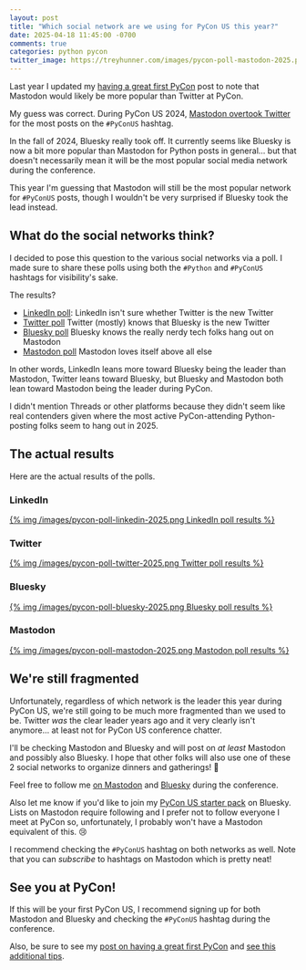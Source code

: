 ```yaml
---
layout: post
title: "Which social network are we using for PyCon US this year?"
date: 2025-04-18 11:45:00 -0700
comments: true
categories: python pycon
twitter_image: https://treyhunner.com/images/pycon-poll-mastodon-2025.png
---
```


Last year I updated my [having a great first PyCon][pycon post] post to note that Mastodon would likely be more popular than Twitter at PyCon.

My guess was correct.
During PyCon US 2024, [Mastodon overtook Twitter][] for the most posts on the `#PyConUS` hashtag.

In the fall of 2024, Bluesky really took off.
It currently seems like Bluesky is now a bit more popular than Mastodon for Python posts in general... but that doesn't necessarily mean it will be the most popular social media network during the conference.

This year I'm guessing that Mastodon will still be the most popular network for `#PyConUS` posts, though I wouldn't be very surprised if Bluesky took the lead instead.

## What do the social networks think?

I decided to pose this question to the various social networks via a poll. I made sure to share these polls using both the `#Python` and `#PyConUS` hashtags for visibility's sake.

The results?

- [LinkedIn poll][]: LinkedIn isn't sure whether Twitter is the new Twitter
- [Twitter poll][] Twitter (mostly) knows that Bluesky is the new Twitter
- [Bluesky poll][] Bluesky knows the really nerdy tech folks hang out on Mastodon
- [Mastodon poll][] Mastodon loves itself above all else

In other words, LinkedIn leans more toward Bluesky being the leader than Mastodon, Twitter leans toward Bluesky, but Bluesky and Mastodon both lean toward Mastodon being the leader during PyCon.

I didn't mention Threads or other platforms because they didn't seem like real contenders given where the most active PyCon-attending Python-posting folks seem to hang out in 2025.

## The actual results

Here are the actual results of the polls.

### LinkedIn

[{% img /images/pycon-poll-linkedin-2025.png LinkedIn poll results %}][linkedin poll]

### Twitter

[{% img /images/pycon-poll-twitter-2025.png Twitter poll results %}][twitter poll]

### Bluesky

[{% img /images/pycon-poll-bluesky-2025.png Bluesky poll results %}][bluesky poll]

### Mastodon

[{% img /images/pycon-poll-mastodon-2025.png Mastodon poll results %}][mastodon poll]

## We're still fragmented

Unfortunately, regardless of which network is the leader this year during PyCon US, we're still going to be much more fragmented than we used to be. Twitter *was* the clear leader years ago and it very clearly isn't anymore... at least not for PyCon US conference chatter.

I'll be checking Mastodon and Bluesky and will post on *at least* Mastodon and possibly also Bluesky. I hope that other folks will also use one of these 2 social networks to organize dinners and gatherings! 🤞

Feel free to follow me [on Mastodon](https://mastodon.social/@treyhunner) and [Bluesky](https://mastodon.social/@treyhunner) during the conference.

Also let me know if you'd like to join my [PyCon US starter pack](https://bsky.app/profile/trey.io/post/3ln45jpzmik2c) on Bluesky.
Lists on Mastodon require following and I prefer not to follow everyone I meet at PyCon so, unfortunately, I probably won't have a Mastodon equivalent of this. 😢

I recommend checking the `#PyConUS` hashtag on both networks as well.
Note that you can *subscribe* to hashtags on Mastodon which is pretty neat!

## See you at PyCon!

If this will be your first PyCon US, I recommend signing up for both Mastodon and Bluesky and checking the `#PyConUS` hashtag during the conference.

Also, be sure to see my [post on having a great first PyCon][pycon post] and [see this additional tips](https://mastodon.social/@treyhunner/112448459788776426).


[pycon post]: https://treyhunner.com/2018/04/how-to-make-the-most-of-your-first-pycon/
[mastodon overtook twitter]: https://mastodon.social/@treyhunner/112453920848761679
[linkedin poll]: https://www.linkedin.com/posts/treyhunner_pyconus-python-activity-7313960284581216256-DdzA/
[twitter poll]: https://x.com/treyhunner/status/1908187705965703323
[bluesky poll]: https://bsky.app/profile/trey.io/post/3llyswsgkut2h
[mastodon poll]: https://mastodon.social/@treyhunner/114280595068705311
